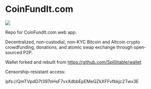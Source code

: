 # CoinFundIt.com

<img src="https://coinfundit.com/images/CFI-featured.png">

Repo for CoinFundIt.com web app.

Decentralized, non-custodial, non-KYC Bitcoin and Altcoin crypto crowdfunding, donations, and atomic swap exchange through open-sourced P2P.

Wallet forked and rebuilt from https://github.com/Spl0itable/wallet

Censorship-resistant access: 

ipfs://QmTVpdD7t397nHsF7vxXdbbEpEMeQZkXFFvfbkjc2Twx3E
